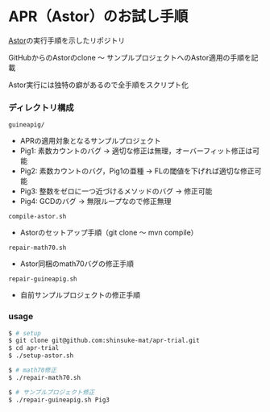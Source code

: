 # APR（Astor）のお試し手順
[Astor](https://github.com/SpoonLabs/astor)の実行手順を示したリポジトリ

GitHubからのAstorのclone ～ サンプルプロジェクトへのAstor適用の手順を記載

Astor実行には独特の癖があるので全手順をスクリプト化

### ディレクトリ構成
`guineapig/`
- APRの適用対象となるサンプルプロジェクト
- Pig1: 素数カウントのバグ → 適切な修正は無理，オーバーフィット修正は可能
- Pig2: 素数カウントのバグ，Pig1の亜種 → FLの閾値を下げれば適切な修正可能
- Pig3: 整数をゼロに一つ近づけるメソッドのバグ → 修正可能
- Pig4: GCDのバグ → 無限ループなので修正無理

`compile-astor.sh`
- Astorのセットアップ手順（git clone ～ mvn compile）

`repair-math70.sh`
- Astor同梱のmath70バグの修正手順

`repair-guineapig.sh`
- 自前サンプルプロジェクトの修正手順

### usage
```sh
$ # setup
$ git clone git@github.com:shinsuke-mat/apr-trial.git
$ cd apr-trial
$ ./setup-astor.sh

$ # math70修正
$ ./repair-math70.sh

$ # サンプルプロジェクト修正
$ ./repair-guineapig.sh Pig3
```
